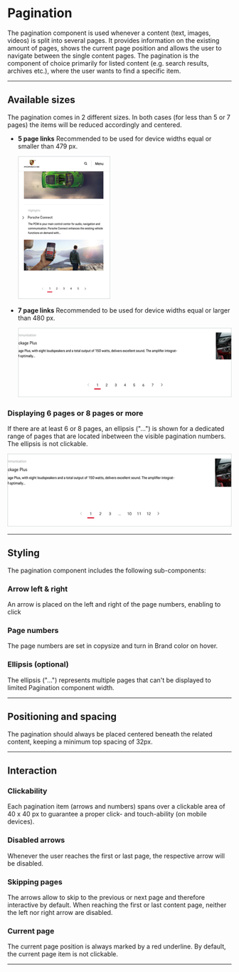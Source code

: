 # Pagination

The pagination component is used whenever a content (text, images, videos) is split into several pages. It provides information on the existing amount of pages, shows the current page position and allows the user to navigate between the single content pages. The pagination is the component of choice primarily for listed content (e.g. search results, archives etc.), where the user wants to find a specific item.

---

## Available sizes

The pagination comes in 2 different sizes. In both cases (for less than 5 or 7 pages) the items will be reduced accordingly and centered.


- **5 page links** Recommended to be used for device widths equal or smaller than 479 px.
    
    ![Example for displaying 5 pages](./assets/pagination-mobile-5items.png) 

- **7 page links**
    Recommended to be used for device widths equal or larger than 480 px.
    
    ![Example for displaying 7 pages](./assets/pagination-desktop-7items.png) 

### Displaying 6 pages or 8 pages or more

If there are at least 6 or 8 pages, an ellipsis ("...") is shown for a dedicated range of pages that are located inbetween the visible pagination numbers. The ellipsis is not clickable.

![Example for displaying 8 pages or more](./assets/pagination-desktop-plus8.png)

---

## Styling

The pagination component includes the following sub-components:

### Arrow left & right
An arrow is placed on the left and right of the page numbers, enabling to click

### Page numbers
The page numbers are set in copysize and turn in Brand color on hover.

### Ellipsis (optional)
The ellipsis ("...") represents multiple pages that can't be displayed to limited Pagination component width.

---

## Positioning and spacing

The pagination should always be placed centered beneath the related content, keeping a minimum top spacing of 32px.

---

## Interaction

### Clickability

Each pagination item (arrows and numbers) spans over a clickable area of 40 x 40 px to guarantee a proper click- and touch-ability (on mobile devices).

### Disabled arrows

Whenever the user reaches the first or last page, the respective arrow will be disabled.

### Skipping pages

The arrows allow to skip to the previous or next page and therefore interactive by default. When reaching the first or last content page, neither the left nor right arrow are disabled.

### Current page

The current page position is always marked by a red underline. By default, the current page item is not clickable.


---

